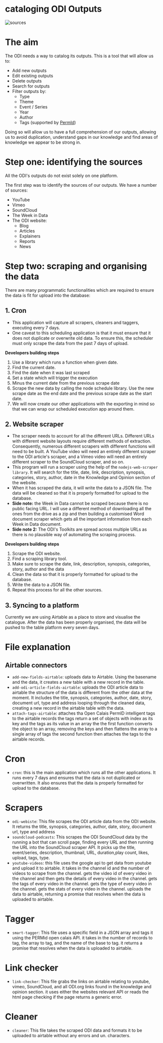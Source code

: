 # cataloging ODI Outputs

![sources](./odi-sources.svg)

# The aim

The ODI needs a way to catalog its outputs. This is a tool that will allow us to:

- Add new outputs
- Edit existing outputs
- Delete outputs
- Search for outputs
- Filter outputs by:
  - Type
  - Theme
  - Event / Series
  - Year
  - Author
  - Tags (supported by [PermId](https://permid.org/onecalaisViewer))

Doing so will allow us to have a full comprehension of our outputs, allowing us to avoid duplication, understand gaps in our knowledge and find areas of knowledge we appear to be strong in.

# Step one: identifying the sources

All the ODI's outputs do not exist solely on one platform.

The first step was to identify the sources of our outputs. We have a number of sources:

- YouTube
- Vimeo
- SoundCloud
- The Week in Data
- The ODI website:
  - Blog
  - Articles
  - Explainers
  - Reports
  - News

# Step two: scraping and organising the data

There are many programmatic functionalities which are required to ensure the data is fit for upload into the database:

## 1. Cron

- This application will capture all scrapers, cleaners and taggers, executing every 7 days.
- One caveat to this scheduling application is that it must ensure that it does not duplicate or overwrite old data. To ensure this, the scheduler must only scrape the data from the past 7 days of upload.

**Developers building steps**

1. Use a library which runs a function when given date.
2. Find the current date.
3. Find the date when it was last scraped
4. Set a state which will trigger the execution
5. Minus the current date from the previous scrape date
6. Scrape the new data by calling the node schedule library. Use the new scrape date as the end date and the previous scrape date as the start date.
7. We will now create our other applications with the exporting in mind so that we can wrap our scheduled execution app around them.

## 2. Website scraper

- The scraper needs to account for all the different URLs. Different URLs with different website layouts require different methods of extraction. Consequently, numerous different scrapers with different functions will need to be built. A YouTube video will need an entirely different scraper to the ODI article's scraper, and a Vimeo video will need an entirely different scraper to the SoundCloud scraper, and so on.
- This program will run a scraper using the help of the `nodejs-web-scraper library`. It will search for the title, date, link, description, synopsis, categories, story, author, date in the Knowledge and Opinion section of the website.
- When it has scraped the data, it will write the data to a JSON file. The data will be cleaned so that it is properly formatted for upload to the database.
- **Side note:** the Week in Data cannot be scraped because there is no public facing URL. I will use a different method of downloading all the ones from the drive as a zip and then building a customised Word document scraper which gets all the important information from each Week in Data document.
- **Side note 2:** The ODI's Toolkits are spread across multiple URLs as there is no plausible way of automating the scraping process.

**Developers building steps**

1. Scrape the ODI website.
2. Find a scraping library tool.
3. Make sure to scrape the date, link, description, synopsis, categories, story, author and the data
4. Clean the data so that it is properly formatted for upload to the database.
5. Write the data to a JSON file.
6. Repeat this process for all the other sources.

## 3. Syncing to a platform

Currently we are using Airtable as a place to store and visualise the catalogue. After the data has been properly organised, the data will be pushed to the table platform every seven days.

# File explanation

## Airtable connectors

- `add-new-fields-airtable`: uploads data to Airtable. Using the basename and the data, it creates a new table with a new record in the table.
- `add-odi-article-fields-airtable`: uploads the ODI article data to airtable the structure of the data is different from the other data at the moment. It includes the title, synopsis, categories, author, date, story, document url, type and address looping through the cleaned data, creating a new record in the airtable table with the data.
- `attach-tags-airtable`: attaches tha Open Calais PermID intelligent tags to the airtable records the tags return a set of objects with index as its key and the tags as its value in an array the the first function converts the object to an array, removing the keys and then flattens the array to a single array of tags the second function then attaches the tags to the airtable records.

# Cron

- `cron`: this is the main application which runs all the other applications. It runs every 7 days and ensures that the data is not duplicated or overwritten. It also ensures that the data is properly formatted for upload to the database.

# Scrapers

- `odi-webiste`: This file scrapes the ODI article data from the ODI website. It returns the title, synopsis, categories, author, date, story, document url, type and address
- `soundcloud-podcasts`: This scrapes the ODI SoundCloud data by the running a bot that can scroll page, finding every URL and then running the URL into the SoundCloud scraper API. It picks up the title, event/series, description, thumbnail, URL, duration,play count, likes, upload, tags, type.
- `youtube-videos`:  this file uses the google api to get data from youtube and upload it to airtable. it takes in the channel id and the number of videos to scrape from the channel. gets the video id of every video in the channel and then gets the details of every video in the channel. gets the tags of every video in the channel. gets the type of every video in the channel. gets the stats of every video in the channel. uploads the data to airtable, returning a promise that resolves when the data is uploaded to airtable.

# Tagger
- `smart-tagger`: This file uses a specific field in a JSON array and tags it using the PERMid open calais API. it takes in the number of records to tag, the array to tag, and the name of the base to tag. it returns a promise that resolves when the data is uploaded to airtable.

# Link checker
- `link-checker`: This file grabs the links on airtable relating to youtube, vimeo, SoundCloud, and all ODI.org links found in the knowledge and opinion section. it uses either the websites relevant API or reads the html page checking if the page returns a generic error.

# Cleaner
- `cleaner`: This file takes the scraped ODI data and formats it to be uploaded to airtable without any errors and un.  characters.
